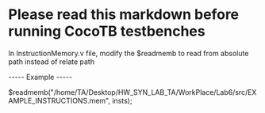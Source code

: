# Please read this markdown before running CocoTB testbenches

In InstructionMemory.v file, modify the $readmemb to read from absolute path instead of relate path

----- Example -----

$readmemb("/home/TA/Desktop/HW_SYN_LAB_TA/WorkPlace/Lab6/src/EXAMPLE_INSTRUCTIONS.mem", insts);
